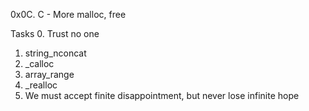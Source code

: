 0x0C. C - More malloc, free

Tasks
0. Trust no one
1. string_nconcat
2. _calloc
3. array_range
4. _realloc
5. We must accept finite disappointment, but never lose infinite hope
